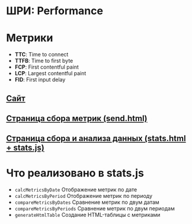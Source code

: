 # ШРИ: Performance

# Метрики
- **TTC**: Time to connect
- **TTFB**: Time to first byte
- **FCP**: First contentful paint
- **LCP**: Largest contentful paint
- **FID**: First input delay

## [Сайт](https://itookyourboo.github.io/shri-performance/)

## [Страница сбора метрик (send.html)](https://itookyourboo.github.io/shri-performance/send.html)

## [Страница сбора и анализа данных (stats.html + stats.js)](https://itookyourboo.github.io/shri-performance/stats.html)

# Что реализовано в stats.js
- `calcMetricsByDate` Отображение метрик по дате
- `calcMetricsByPeriod` Отображение метрик по периоду
- `compareMetricsByDates` Сравнение метрик по двум датам
- `compareMetricsByPeriods` Сравнение метрик по двум периодам
- `generateHtmlTable` Создание HTML-таблицы с метриками

